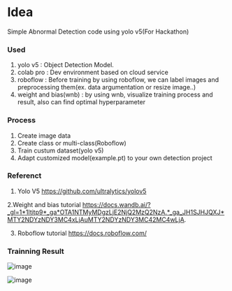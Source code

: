 # Idea
Simple Abnormal Detection code using yolo v5(For Hackathon)

### Used 
1. yolo v5 : Object Detection Model.
2. colab pro : Dev environment based on cloud service
3. roboflow : Before training by using roboflow, we can label images and preprocessing them(ex. data argumentation or resize image..)
4. weight and bias(wnb) : by using wnb, visualize training process and result, also can find optimal hyperparameter

### Process
1. Create image data
2. Create class or multi-class(Roboflow)
3. Train custum dataset(yolo v5)
4. Adapt customized model(example.pt) to your own detection project 


### Referenct
1. Yolo V5
https://github.com/ultralytics/yolov5

2.Weight and bias tutorial
https://docs.wandb.ai/?_gl=1*1ltitp9*_ga*OTA1NTMyMDgzLjE2NjQ2MzQ2NzA.*_ga_JH1SJHJQXJ*MTY2NDYzNDY3MC4xLjAuMTY2NDYzNDY3MC42MC4wLjA.

3. Roboflow tutorial
https://docs.roboflow.com/


### Trainning Result
![image](https://user-images.githubusercontent.com/50313997/193414514-fe9cff34-8e14-425e-bef3-eea1f2bdb8fc.png)

![image](https://user-images.githubusercontent.com/50313997/193414549-13a6e5f3-d2b8-4436-9947-24a0646e0281.png)

